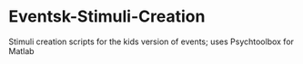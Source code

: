 # Eventsk-Stimuli-Creation
Stimuli creation scripts for the kids version of events; uses Psychtoolbox for Matlab
